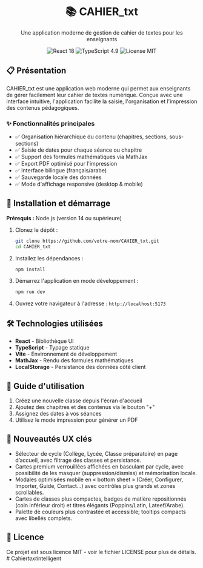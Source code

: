 <div align="center">
  <h1>📚 CAHIER_txt</h1>
  <p>Une application moderne de gestion de cahier de textes pour les enseignants</p>
  <img src="https://img.shields.io/badge/React-18-blue" alt="React 18" />
  <img src="https://img.shields.io/badge/TypeScript-4.9-blue" alt="TypeScript 4.9" />
  <img src="https://img.shields.io/badge/License-MIT-green" alt="License MIT" />
</div>

## 📋 Présentation

CAHIER_txt est une application web moderne qui permet aux enseignants de gérer facilement leur cahier de textes numérique. Conçue avec une interface intuitive, l'application facilite la saisie, l'organisation et l'impression des contenus pédagogiques.

### ✨ Fonctionnalités principales

- ✅ Organisation hiérarchique du contenu (chapitres, sections, sous-sections)
- ✅ Saisie de dates pour chaque séance ou chapitre
- ✅ Support des formules mathématiques via MathJax
- ✅ Export PDF optimisé pour l'impression
- ✅ Interface bilingue (français/arabe)
- ✅ Sauvegarde locale des données
- ✅ Mode d'affichage responsive (desktop & mobile)

## 🚀 Installation et démarrage

**Prérequis :** Node.js (version 14 ou supérieure)

1. Clonez le dépôt :
   ```bash
   git clone https://github.com/votre-nom/CAHIER_txt.git
   cd CAHIER_txt
   ```

2. Installez les dépendances :
   ```bash
   npm install
   ```

3. Démarrez l'application en mode développement :
   ```bash
   npm run dev
   ```

4. Ouvrez votre navigateur à l'adresse : `http://localhost:5173`

## 🛠️ Technologies utilisées

- **React** - Bibliothèque UI
- **TypeScript** - Typage statique
- **Vite** - Environnement de développement
- **MathJax** - Rendu des formules mathématiques
- **LocalStorage** - Persistance des données côté client

## 📖 Guide d'utilisation

1. Créez une nouvelle classe depuis l'écran d'accueil
2. Ajoutez des chapitres et des contenus via le bouton "+"
3. Assignez des dates à vos séances
4. Utilisez le mode impression pour générer un PDF

## 🧭 Nouveautés UX clés

- Sélecteur de cycle (Collège, Lycée, Classe préparatoire) en page d’accueil, avec filtrage des classes et persistance.
- Cartes premium verrouillées affichées en basculant par cycle, avec possibilité de les masquer (suppression/dismiss) et mémorisation locale.
- Modales optimisées mobile en « bottom sheet » (Créer, Configurer, Importer, Guide, Contact…) avec contrôles plus grands et zones scrollables.
- Cartes de classes plus compactes, badges de matière repositionnés (coin inférieur droit) et titres élégants (Poppins/Latin, Lateef/Arabe).
- Palette de couleurs plus contrastée et accessible; tooltips compacts avec libellés complets.

## 📄 Licence

Ce projet est sous licence MIT - voir le fichier LICENSE pour plus de détails.
#   C a h i e r _ t e x t _ i n t e l l i g e n t 
 
 